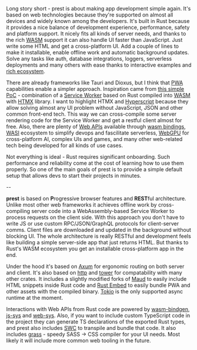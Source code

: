 Long story short - prest is about making app development simple again. It's based on web technologies because they're supported on almost all devices and widely known among the developers. It's built in Rust because it provides a nice balance of development experience, performance, safety and platform support. It nicely fits all kinds of server needs, and thanks to the rich [WASM](https://webassembly.org/) support it can also handle UI faster than JavaScript. Just write some HTML and get a cross-platform UI. Add a couple of lines to make it installable, enable offline work and automatic background updates. Solve any tasks like auth, database integrations, loggers, serverless deployments and many others with ease thanks to interactive examples and [rich ecosystem](https://edezhic.medium.com/reliable-software-engineering-with-rust-5bb4553b5d54).

There are already frameworks like Tauri and Dioxus, but I think that [PWA](https://web.dev/what-are-pwas/) capabilities enable a simpler approach. Inspiration came from [this simple PoC](https://github.com/richardanaya/wasm-service) - combination of a [Service Worker](https://developer.mozilla.org/en-US/docs/Web/API/Service_Worker_API) based on Rust compiled into [WASM](https://webassembly.org/) with [HTMX](https://htmx.org/) library. I want to highlight HTMX and [Hyperscript](https://hyperscript.org/) because they allow solving almost any UI problem without JavaScript, JSON and other common front-end tech. This way we can cross-compile some server rendering code for the Service Worker and get a restful client almost for free. Also, there are plenty of [Web APIs](https://fugu-tracker.web.app/) available through [wasm bindings](https://github.com/rustwasm/wasm-bindgen), [WASI](https://github.com/bytecodealliance/wasmtime/blob/main/docs/WASI-intro.md) ecosystem to simplify devops and fascilitate serverless, [WebGPU](https://developer.chrome.com/blog/webgpu-io2023/) for cross-platform AI, complex UIs and games, and many other web-related tech being developed for all kinds of use cases.

Not everything is ideal - Rust requires significant onboarding. Such performance and reliability come at the cost of learning how to use them properly. So one of the main goals of prest is to provide a simple default setup that allows devs to start their projects in minutes.

--

**prest** is based on **P**rogressive browser features and **REST**ful architecture. Unlike most other web frameworks it achieves offline work by cross-compiling server code into a WebAssembly-based Service Worker to process requests on the client side. With this approach you don't have to write JS or use custom RPC/JSON/GraphQL protocols for client-server comms. Client files are downloaded and updated in the background without blocking UI. The whole architecture is really RESTful and development feels like building a simple server-side app that just returns HTML. But thanks to Rust's WASM ecosystem you get an installable cross-platform app in the end.  

Under the hood it's based on [Axum](https://github.com/tokio-rs/axum) for ergonomic routing on both server and client. It's also based on [http](https://docs.rs/http/latest/http/) and [tower](https://docs.rs/tower/latest/tower/) for compatability with many other crates. It includes a slightly modified forks of [Maud](https://maud.lambda.xyz/) to easily include HTML snippets inside Rust code and [Rust Embed](https://github.com/pyrossh/rust-embed) to easily bundle PWA and other assets with the compiled binary. [Tokio](https://docs.rs/tokio/latest/tokio/) is the only supported async runtime at the moment.

Interactions with Web APIs from Rust code are powered by [wasm-bindgen](https://rustwasm.github.io/wasm-bindgen/), [js-sys](https://rustwasm.github.io/wasm-bindgen/contributing/js-sys/index.html) and [web-sys](https://rustwasm.github.io/wasm-bindgen/contributing/web-sys/index.html). Also, if you want to include custom TypeScript code in the project they can generate TS declarations of the exported Rust types, and prest also includes [SWC](https://swc.rs/) to transpile and bundle that code. It also includes [grass](https://docs.rs/grass/latest/grass/) - speedy SASS -> CSS compiler for your UI needs. Most likely it will include more common web tooling in the future.

